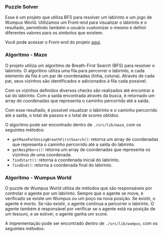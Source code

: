 ### Puzzle Solver

Esse é um projeto que utiliza BFS para resolver um labirinto e um jogo de Wumpus World. Utilizamos um Front-end para visualizar o labirinto e o resultado, permitindo também o usuário customizar o mesmo e definir diferentes valores para os simbolos que existem.

Você pode acessar o Front-end do projeto [aqui](https://puzzlesolver.vercel.app).

### Algoritmo - Maze

O projeto utiliza um algoritmo de Breath-First Search (BFS) para resolver o labirinto. O algoritmo utiliza uma fila para percorrer o labirinto, e cada elemento da fila é um par de coordenadas (linha, coluna). Através de cada par, seus vizinhos são identificados e adicionados à fila cada possivel.

Com os vizinhos definidos diversos checks são realizados até encontrar a sai do labirinto. Com a saida encontrada através da busca, é retornado um array de coordenadas que representa o caminho percorrido até a saida.

Com esse resultado, é possível visualizar o labirinto e o caminho percorrido até a saída, o total de passos e o total de scores obtidos.

O algoritmo pode ser encontrado dentro de `./src/lib/maze`, com os seguintes métodos:

- `getMazePathUsingBreathFirstSearch()`: retorna um array de coordenadas que representa o caminho percorrido até a saída do labirinto.
- `getNeighbors()`: retorna um array de coordenadas que representa os vizinhos de uma coordenada.
- `findStart()`: retorna a coordenada inicial do labirinto.
- `findEnd()`: retorna a coordenada final do labirinto.

### Algoritmo - Wumpus World

O puzzle de Wumpus World utiliza de métodos que são responsáveis por controlar o agente por um labirinto. Sempre que o agente se move, é verificado se existe um Wumpus ou um poço na nova posição. Se existir, o agente é morto. Se não existir, o agente continua a percorrer o labirinto. O agente também é responsável por verificar se o agente está na posição de um tesouro, e se estiver, o agente ganha um score.

A imprementação pode ser encontrado dentro de `./src/lib/wumpus`, com os seguintes métodos:
